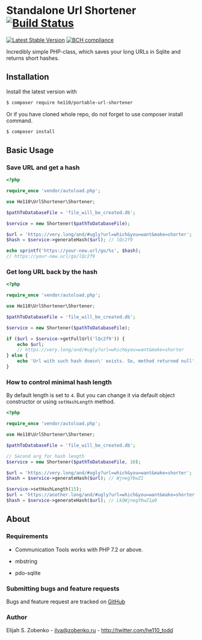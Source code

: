 # Standalone Url Shortener [![Build Status](https://travis-ci.com/he110/portable-url-shortener.svg?branch=master)](https://travis-ci.com/he110/portable-url-shortener)

[![Latest Stable Version](https://img.shields.io/packagist/v/he110/portable-url-shortener.svg)](https://packagist.org/packages/he110/portable-url-shortener) [![BCH compliance](https://bettercodehub.com/edge/badge/he110/portable-url-shortener?branch=master)](https://bettercodehub.com/)

Incredibly simple PHP-class, which saves your long URLs in Sqlite and returns short hashes.

## Installation

Install the latest version with

```bash
$ composer require he110/portable-url-shortener
```

Or if you have cloned whole repo, do not forget to use composer install command.

```bash
$ composer install
```

## Basic Usage

### Save URL and get a hash

```php
<?php

require_once 'vendor/autoload.php';

use He110\UrlShortener\Shortener;

$pathToDatabaseFile = 'file_will_be_created.db';

$service = new Shortener($pathToDatabaseFile);

$url = 'https://very.long/and/#ugly?url=which&you=want&make=shorter';
$hash = $service->generateHash($url); // lQc2f9

echo sprintf('https://your-new.url/go/%s', $hash); 
// https://your-new.url/go/lQc2f9

```

### Get long URL back by the hash

```php
<?php

require_once 'vendor/autoload.php';

use He110\UrlShortener\Shortener;

$pathToDatabaseFile = 'file_will_be_created.db';

$service = new Shortener($pathToDatabaseFile);

if ($url = $service->getFullUrl('lQc2f9')) {
    echo $url;
    // https://very.long/and/#ugly?url=which&you=want&make=shorter
} else {
    echo 'Url with such hash doesn\' exists. So, method returned null';
}

```

### How to control minimal hash length

By default length is set to `4`. But you can change it via default object constructor or using `setHashLength` method. 

```php
<?php

require_once 'vendor/autoload.php';

use He110\UrlShortener\Shortener;

$pathToDatabaseFile = 'file_will_be_created.db';

// Second arg for hash length
$service = new Shortener($pathToDatabaseFile, 10);

$url = 'https://very.long/and/#ugly?url=which&you=want&make=shorter';
$hash = $service->generateHash($url); // WjnegYbwZ1

$service->setHashLength(15);
$url = 'https://another.long/and/#ugly?url=which&you=want&make=shorter';
$hash = $service->generateHash($url); // LkQWjnegYbwZ1p0

```

## About

### Requirements

- Communication Tools works with PHP 7.2 or above.

- mbstring

- pdo-sqlite

### Submitting bugs and feature requests

Bugs and feature request are tracked on [GitHub](https://github.com/he110/portable-url-shortener/issues)

### Author

Elijah S. Zobenko - <ilya@zobenko.ru> - <http://twitter.com/he110_todd>
